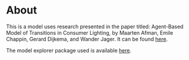 About
=====
This is a model uses research presented in the paper titled: Agent-Based Model of Transitions in Consumer Lighting, by Maarten Afman, Emile Chappin, Gerard Dijkema, and Wander Jager. It can be found [here](http://www.nextgenerationinfrastructures.eu/download.php?field=document&itemID=548222). 

The model explorer package used is available [here](https://github.com/tcstewar/model-explorer). 